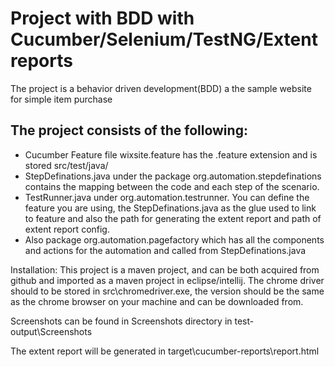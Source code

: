 Project with BDD with Cucumber/Selenium/TestNG/Extent reports
=================

The project is a behavior driven development(BDD) a the sample website for simple item purchase

The project consists of the following:
--------------------------------------
* Cucumber Feature file wixsite.feature  has the .feature extension and is stored src/test/java/
* StepDefinations.java under the package org.automation.stepdefinations contains the mapping between the code and each step of the scenario.
* TestRunner.java under org.automation.testrunner. You can define the feature you are using, the StepDefinations.java as the glue used to link to feature and also the path for generating the extent report and path of extent report config.
* Also package org.automation.pagefactory which has all the components and actions for the automation and called from StepDefinations.java

Installation:
This project is a maven project, and can be both acquired from github and imported as a maven project in eclipse/intellij. The chrome driver should to be stored in src\chromedriver.exe, the version should be the same as the chrome browser on your machine and can be downloaded from.

Screenshots can be found in Screenshots directory in test-output\Screenshots

The extent report will be generated in target\cucumber-reports\report.html
